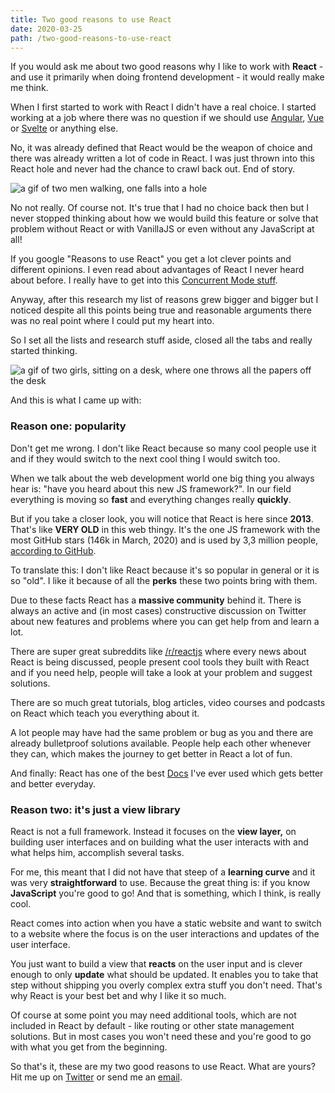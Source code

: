 ```yaml
---
title: Two good reasons to use React
date: 2020-03-25
path: /two-good-reasons-to-use-react
---
```


If you would ask me about two good reasons why I like to work with **React** - and use it primarily when doing frontend development - it would really make me think.

When I first started to work with React I didn't have a real choice. I started working at a job where there was no question if we should use [Angular](https://angular.io/), [Vue](https://vuejs.org/) or [Svelte](https://svelte.dev/) or anything else. 

No, it was already defined that React would be the weapon of choice and there was already written a lot of code in React. I was just thrown into this React hole and never had the chance to crawl back out. End of story.

![a gif of two men walking, one falls into a hole](https://media.giphy.com/media/O2zL3TVRhZuGk/giphy.gif)

No not really. Of course not. It's true that I had no choice back then but I never stopped thinking about how we would build this feature or solve that problem without React or with VanillaJS or even without any JavaScript at all!

If you google "Reasons to use React" you get a lot clever points and different opinions. I even read about advantages of React I never heard about before. I really have to get into this [Concurrent Mode stuff](https://reactjs.org/docs/concurrent-mode-intro.html). 

Anyway, after this research my list of reasons grew bigger and bigger but I noticed despite all this points being true and reasonable arguments there was no real point where I could put my heart into. 

So I set all the lists and research stuff aside, closed all the tabs and really started thinking. 

![a gif of two girls, sitting on a desk, where one throws all the papers off the desk](https://media.giphy.com/media/B23grX5C9g9sKNt9Xk/giphy.gif)

And this is what I came up with:

### Reason one: popularity

Don't get me wrong. I don't like React because so many cool people use it and if they would switch to the next cool thing I would switch too. 

When we talk about the web development world one big thing you always hear is: "have you heard about this new JS framework?". In our field everything is moving so **fast** and everything changes really **quickly**. 

But if you take a closer look, you will notice that React is here since **2013**. That's like **VERY OLD** in this web thingy. It's the one JS framework with the most GitHub stars (146k in March, 2020) and is used by 3,3 million people, [according to GitHub](https://github.com/facebook/react).

To translate this: I don't like React because it's so popular in general or it is so "old". I like it because of all the **perks** these two points bring with them.

Due to these facts React has a **massive community** behind it. There is always an active and (in most cases) constructive discussion on Twitter about new features and problems where you can get help from and learn a lot. 

There are super great subreddits like [/r/reactjs](https://www.reddit.com/r/reactjs) where every news about React is being discussed, people present cool tools they built with React and if you need help, people will take a look at your problem and suggest solutions.

There are so much great tutorials, blog articles, video courses and podcasts on React which teach you everything about it.

A lot people may have had the same problem or bug as you and there are already bulletproof solutions available. People help each other whenever they can, which makes the journey to get better in React a lot of fun.

And finally: React has one of the best [Docs](https://reactjs.org/docs/getting-started.html) I've ever used which gets better and better everyday.

### Reason two: it's just a view library

React is not a full framework. Instead it focuses on the **view layer,** on building user interfaces and on building what the user interacts with and what helps him, accomplish several tasks. 

For me, this meant that I did not have that steep of a **learning curve** and it was very **straightforward** to use. Because the great thing is: if you know **JavaScript** you're good to go! And that is something, which I think, is really cool.

React comes into action when you have a static website and want to switch to a website where the focus is on the user interactions and updates of the user interface. 

You just want to build a view that **reacts** on the user input and is clever enough to only **update** what should be updated. It enables you to take that step without shipping you overly complex extra stuff you don't need. That's why React is your best bet and why I like it so much.

Of course at some point you may need additional tools, which are not included in React by default - like routing or other state management solutions. But in most cases you won't need these and you're good to go with what you get from the beginning. 

So that's it, these are my two good reasons to use React. What are yours? Hit me up on [Twitter](https://twitter.com/mkuehb) or send me an [email](mailto:marco@marcokuehbauch.com).